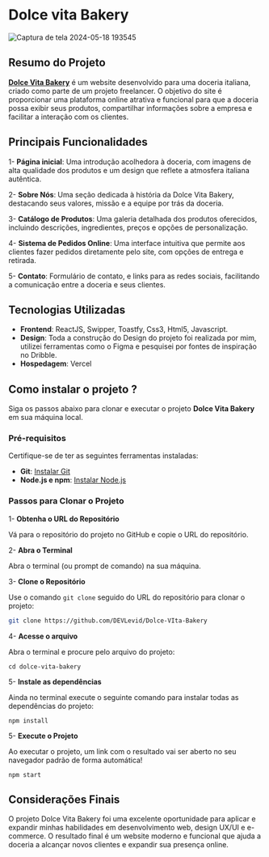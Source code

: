 
# Dolce vita Bakery 
![Captura de tela 2024-05-18 193545](https://github.com/DEVLevid/Dolce-VIta-Bakery/assets/120687641/8f9cebc3-9cf2-4fe2-a8bf-f4da65bf6690)

## Resumo do Projeto 
[**Dolce Vita Bakery**](https://dolce-vita-bakery.vercel.app/) é um website desenvolvido para uma doceria italiana, criado como parte de um projeto freelancer. O objetivo do site é proporcionar uma plataforma online atrativa e funcional para que a doceria possa exibir seus produtos, compartilhar informações sobre a empresa e facilitar a interação com os clientes.

## Principais Funcionalidades

1- **Página inicial**: Uma introdução acolhedora à doceria, com imagens de alta qualidade dos produtos e um design que reflete a atmosfera italiana autêntica.

2- **Sobre Nós**: Uma seção dedicada à história da Dolce Vita Bakery, destacando seus valores, missão e a equipe por trás da doceria.

3- **Catálogo de Produtos**: Uma galeria detalhada dos produtos oferecidos, incluindo descrições, ingredientes, preços e opções de personalização.

4- **Sistema de Pedidos Online**: Uma interface intuitiva que permite aos clientes fazer pedidos diretamente pelo site, com opções de entrega e retirada.

5- **Contato**: Formulário de contato, e links para as redes sociais, facilitando a comunicação entre a doceria e seus clientes.

## Tecnologias Utilizadas

- **Frontend**: ReactJS, Swipper, Toastfy, Css3, Html5, Javascript.
- **Design**: Toda a construção do Design do projeto foi realizada por mim, utilizei ferramentas como o Figma e pesquisei por fontes de inspiração no Dribble.
- **Hospedagem**: Vercel 

## Como instalar o projeto ?

Siga os passos abaixo para clonar e executar o projeto **Dolce Vita Bakery** em sua máquina local.

### Pré-requisitos

Certifique-se de ter as seguintes ferramentas instaladas:

- **Git**: [Instalar Git](https://git-scm.com/downloads)
- **Node.js e npm**: [Instalar Node.js](https://nodejs.org/)

### Passos para Clonar o Projeto

 1- **Obtenha o URL do Repositório**

 Vá para o repositório do projeto no GitHub e copie o URL do repositório.

 2- **Abra o Terminal**

 Abra o terminal (ou prompt de comando) na sua máquina.

 3- **Clone o Repositório**

 Use o comando `git clone` seguido do URL do repositório para clonar o projeto:
 ```sh
 git clone https://github.com/DEVLevid/Dolce-VIta-Bakery

 ```

4- **Acesse o arquivo**

 Abra o terminal e procure pelo arquivo do projeto:

 ```cd dolce-vita-bakery```

5- **Instale as dependências**

 Ainda no terminal execute o seguinte comando para instalar todas as dependências do    projeto: 

``npm install``

5- **Execute o Projeto**

 Ao executar o projeto, um link com o resultado vai ser aberto no seu navegador padrão de forma automática!

``npm start``

## Considerações Finais 

O projeto Dolce Vita Bakery foi uma excelente oportunidade para aplicar e expandir minhas habilidades em desenvolvimento web, design UX/UI e e-commerce. O resultado final é um website moderno e funcional que ajuda a doceria a alcançar novos clientes e expandir sua presença online.
